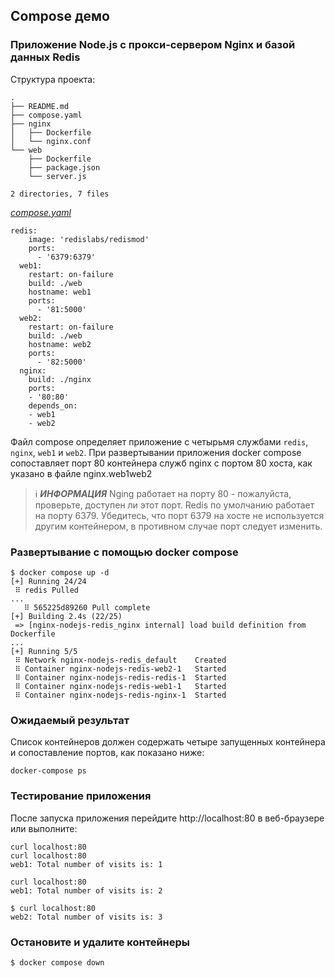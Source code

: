 ## Compose демо

### Приложение Node.js с прокси-сервером Nginx и базой данных Redis
Структура проекта:

```
.
├── README.md
├── compose.yaml
├── nginx
│   ├── Dockerfile
│   └── nginx.conf
└── web
    ├── Dockerfile
    ├── package.json
    └── server.js

2 directories, 7 files

```
[_compose.yaml_](compose.yaml)
```
redis:
    image: 'redislabs/redismod'
    ports:
      - '6379:6379'
  web1:
    restart: on-failure
    build: ./web
    hostname: web1
    ports:
      - '81:5000'
  web2:
    restart: on-failure
    build: ./web
    hostname: web2
    ports:
      - '82:5000'
  nginx:
    build: ./nginx
    ports:
    - '80:80'
    depends_on:
    - web1
    - web2
```

Файл compose определяет приложение с четырьмя службами `redis`, `nginx`, `web1` и `web2`. При развертывании приложения docker compose сопоставляет порт 80 контейнера служб nginx с портом 80 хоста, как указано в файле nginx.web1web2

> ℹ️ **_ИНФОРМАЦИЯ_**
> Nging работает на порту 80 - пожалуйста, проверьте, доступен ли этот порт. Redis по умолчанию работает на порту 6379. Убедитесь, что порт 6379 на хосте не используется другим контейнером, в противном случае порт следует изменить.

### Развертывание с помощью docker compose

```
$ docker compose up -d
[+] Running 24/24
 ⠿ redis Pulled                                                                                                                                                                                                                      ...
   ⠿ 565225d89260 Pull complete                                                                                                                                                                                                      
[+] Building 2.4s (22/25)
 => [nginx-nodejs-redis_nginx internal] load build definition from Dockerfile                                                                                                                                                         ...
[+] Running 5/5
 ⠿ Network nginx-nodejs-redis_default    Created                                                                                                                                                                                      
 ⠿ Container nginx-nodejs-redis-web2-1   Started                                                                                                                                                                                      
 ⠿ Container nginx-nodejs-redis-redis-1  Started                                                                                                                                                                                      
 ⠿ Container nginx-nodejs-redis-web1-1   Started                                                                                                                                                                                      
 ⠿ Container nginx-nodejs-redis-nginx-1  Started
```

### Ожидаемый результат
Список контейнеров должен содержать четыре запущенных контейнера и сопоставление портов, как показано ниже:

```
docker-compose ps
```

### Тестирование приложения

После запуска приложения перейдите http://localhost:80 в веб-браузере или выполните:

```
curl localhost:80
curl localhost:80
web1: Total number of visits is: 1
```

```
curl localhost:80
web1: Total number of visits is: 2
```
```
$ curl localhost:80
web2: Total number of visits is: 3
```

### Остановите и удалите контейнеры

```
$ docker compose down
```
